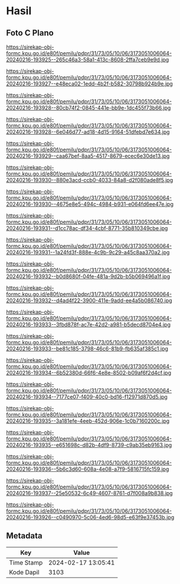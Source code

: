 # Hasil

## Foto C Plano

https://sirekap-obj-formc.kpu.go.id/e80f/pemilu/pdpr/31/73/05/10/06/3173051006064-20240216-193925--265c46a3-58a1-413c-8608-2ffa7ceb9e9d.jpg

https://sirekap-obj-formc.kpu.go.id/e80f/pemilu/pdpr/31/73/05/10/06/3173051006064-20240216-193927--e48eca02-1edd-4b2f-b582-30798b924b9e.jpg

https://sirekap-obj-formc.kpu.go.id/e80f/pemilu/pdpr/31/73/05/10/06/3173051006064-20240216-193928--80cb74f2-0845-441e-bb9e-1dc455f73b66.jpg

https://sirekap-obj-formc.kpu.go.id/e80f/pemilu/pdpr/31/73/05/10/06/3173051006064-20240216-193928--6e046d77-ad18-4d15-9164-51dfebd7e634.jpg

https://sirekap-obj-formc.kpu.go.id/e80f/pemilu/pdpr/31/73/05/10/06/3173051006064-20240216-193929--caa67bef-8aa5-4517-8679-ecec6e30de13.jpg

https://sirekap-obj-formc.kpu.go.id/e80f/pemilu/pdpr/31/73/05/10/06/3173051006064-20240216-193930--880e3acd-ccb0-4033-84a8-d2f080ade8f5.jpg

https://sirekap-obj-formc.kpu.go.id/e80f/pemilu/pdpr/31/73/05/10/06/3173051006064-20240216-193930--4675e8e5-494c-4984-b931-e064fd6ee47e.jpg

https://sirekap-obj-formc.kpu.go.id/e80f/pemilu/pdpr/31/73/05/10/06/3173051006064-20240216-193931--d1cc78ac-df34-4cbf-8771-35b810349cbe.jpg

https://sirekap-obj-formc.kpu.go.id/e80f/pemilu/pdpr/31/73/05/10/06/3173051006064-20240216-193931--1a24fd3f-888e-4c9b-9c29-a45c8aa370a2.jpg

https://sirekap-obj-formc.kpu.go.id/e80f/pemilu/pdpr/31/73/05/10/06/3173051006064-20240216-193932--b0d8680f-04fe-481a-9d2b-b5b069496a1f.jpg

https://sirekap-obj-formc.kpu.go.id/e80f/pemilu/pdpr/31/73/05/10/06/3173051006064-20240216-193932--d4ad4f22-3900-411e-9add-ee4a5b086740.jpg

https://sirekap-obj-formc.kpu.go.id/e80f/pemilu/pdpr/31/73/05/10/06/3173051006064-20240216-193933--3fbd878f-ac7e-42d2-a981-b5decd8704e4.jpg

https://sirekap-obj-formc.kpu.go.id/e80f/pemilu/pdpr/31/73/05/10/06/3173051006064-20240216-193933--be81c185-3798-46c6-81b9-fb635af385c1.jpg

https://sirekap-obj-formc.kpu.go.id/e80f/pemilu/pdpr/31/73/05/10/06/3173051006064-20240216-193934--6b52380d-66f6-4e8e-8502-b09af6f2d4cf.jpg

https://sirekap-obj-formc.kpu.go.id/e80f/pemilu/pdpr/31/73/05/10/06/3173051006064-20240216-193934--7177ce07-f409-40c0-bd16-f12971d870d5.jpg

https://sirekap-obj-formc.kpu.go.id/e80f/pemilu/pdpr/31/73/05/10/06/3173051006064-20240216-193935--3a181efe-4eeb-452d-906e-1c0b7160200c.jpg

https://sirekap-obj-formc.kpu.go.id/e80f/pemilu/pdpr/31/73/05/10/06/3173051006064-20240216-193935--e651698c-d82b-4df9-8739-c9ab35eb9163.jpg

https://sirekap-obj-formc.kpu.go.id/e80f/pemilu/pdpr/31/73/05/10/06/3173051006064-20240216-193936--5b6c3d60-608a-4e08-a7f9-5816715fc159.jpg

https://sirekap-obj-formc.kpu.go.id/e80f/pemilu/pdpr/31/73/05/10/06/3173051006064-20240216-193937--25e50532-6c49-4607-8761-d7f008a9b838.jpg

https://sirekap-obj-formc.kpu.go.id/e80f/pemilu/pdpr/31/73/05/10/06/3173051006064-20240216-193926--c0490970-5c06-4ed6-98d5-e63f9e37453b.jpg


## Metadata

| Key        | Value               |
| ---------- | ------------------- |
| Time Stamp | 2024-02-17 13:05:41 |
| Kode Dapil | 3103                |



